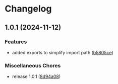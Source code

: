 # Changelog

## 1.0.1 (2024-11-12)


### Features

* added exports to simplify import path ([b5805ce](https://github.com/nico-i/tsconfig/commit/b5805cee53b351e1fc1269ee292859f4c945c327))


### Miscellaneous Chores

* release 1.0.1 ([8d94a08](https://github.com/nico-i/tsconfig/commit/8d94a082e3eafff6f6d950892e2b711b124e8273))
